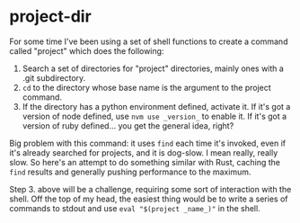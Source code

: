 # project-dir

For some time I've been using a set of shell functions to create a command called
"project" which does the following:

1. Search a set of directories for "project" directories, mainly ones with a .git subdirectory.
2. `cd` to the directory whose base name is the argument to the project command.
3. If the directory has a python environment defined, activate it. If it's got a version of node defined, use `nvm use _version_` to enable it. If it's got a version of ruby defined... you get the general idea, right?

Big problem with this command: it uses `find` each time it's invoked, even if it's already searched for projects, and it is dog-slow. I mean really, really slow. So here's an attempt to do something similar with Rust, caching the `find` results and generally pushing performance to the maximum.

Step 3. above will be a challenge, requiring some sort of interaction with the shell. Off the top of my head, the easiest thing would be to write a series of commands to stdout and use `eval "$(project _name_)"` in the shell.
